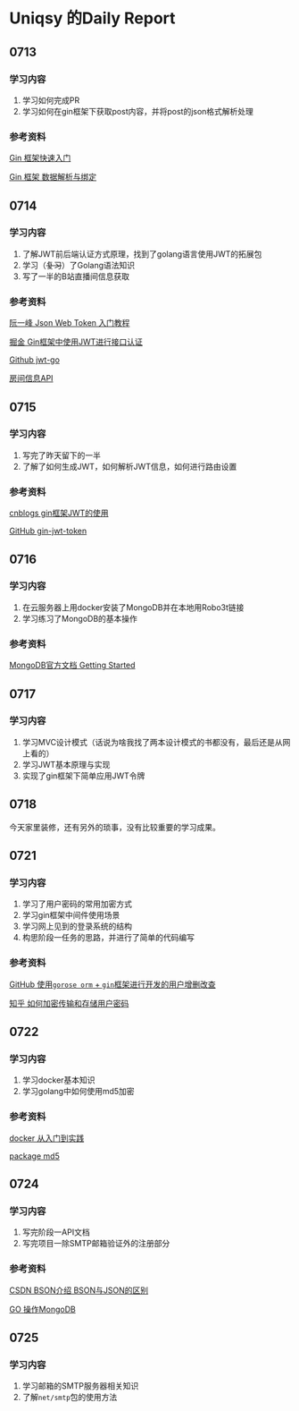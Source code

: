 # Uniqsy 的Daily Report

## 0713

### 学习内容

1. 学习如何完成PR
2. 学习如何在gin框架下获取post内容，并将post的json格式解析处理

### 参考资料

[Gin 框架快速入门](https://learnku.com/docs/gin-gonic/2019/quickstart/6151)

[Gin 框架 数据解析与绑定]([http://www.topgoer.com/gin%E6%A1%86%E6%9E%B6/](http://www.topgoer.com/gin框架/))

## 0714

### 学习内容

1. 了解JWT前后端认证方式原理，找到了golang语言使用JWT的拓展包
2. 学习（~~复习~~）了Golang语法知识
3. 写了一半的B站直播间信息获取

### 参考资料

[阮一峰 Json Web Token 入门教程](https://www.ruanyifeng.com/blog/2018/07/json_web_token-tutorial.html)

[掘金 Gin框架中使用JWT进行接口认证](https://juejin.im/post/5e6e0176f265da57187c66ed)

[Github jwt-go](https://github.com/dgrijalva/jwt-go)

[房间信息API](https://github.com/lovelyyoshino/Bilibili-Live-API/blob/master/API.Room_master.md)

## 0715

### 学习内容

1. 写完了昨天留下的一半
2. 了解了如何生成JWT，如何解析JWT信息，如何进行路由设置

### 参考资料

[cnblogs gin框架JWT的使用](https://www.cnblogs.com/jiujuan/p/11403066.html)

[GitHub gin-jwt-token](https://github.com/BGBiao/gin-jwt-token)

## 0716

### 学习内容

1. 在云服务器上用docker安装了MongoDB并在本地用Robo3t链接
2. 学习练习了MongoDB的基本操作

### 参考资料

[MongoDB官方文档 Getting Started](https://docs.mongodb.com/manual/tutorial/getting-started/)

## 0717

### 学习内容

1. 学习MVC设计模式（话说为啥我找了两本设计模式的书都没有，最后还是从网上看的）
2. 学习JWT基本原理与实现
3. 实现了gin框架下简单应用JWT令牌

## 0718

今天家里装修，还有另外的琐事，没有比较重要的学习成果。

## 0721

### 学习内容

1. 学习了用户密码的常用加密方式
2. 学习gin框架中间件使用场景
3. 学习网上见到的登录系统的结构
4. 构思阶段一任务的思路，并进行了简单的代码编写

### 参考资料

[GitHub 使用`gorose orm` + `gin`框架进行开发的用户增删改查](https://github.com/gohouse/goroseGin)

[知乎 如何加密传输和存储用户密码](https://zhuanlan.zhihu.com/p/36603247)

## 0722

### 学习内容

1. 学习docker基本知识
2. 学习golang中如何使用md5加密

### 参考资料

[docker 从入门到实践](https://yeasy.gitbook.io/docker_practice)

[package md5](https://golang.org/pkg/crypto/md5/)

## 0724

### 学习内容

1. 写完阶段一API文档
2. 写完项目一除SMTP邮箱验证外的注册部分

### 参考资料

[CSDN BSON介绍 BSON与JSON的区别](https://blog.csdn.net/m0_38110132/article/details/77716792)

[GO 操作MongoDB](https://www.cnblogs.com/Golanguage/p/12285707.html)

## 0725

### 学习内容

1. 学习邮箱的SMTP服务器相关知识
2. 了解`net/smtp`包的使用方法

